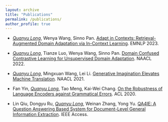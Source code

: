 ```yaml
---
layout: archive
title: "Publications"
permalink: /publications/
author_profile: true
---
```




*    <u><em>Quanyu Long</em></u>, Wenya Wang, Sinno Pan. [Adapt in Contexts: Retrieval-Augmented Domain Adaptation via In-Context Learning](<https://arxiv.org/abs/2311.11551>). EMNLP 2023.

*    <u><em>Quanyu Long</em></u>, Tianze Luo, Wenya Wang, Sinno Pan. [Domain Confused Contrastive Learning for Unsupervised Domain Adaptation](<https://arxiv.org/abs/2207.04564>). NAACL 2022.

*    <u><em>Quanyu Long</em></u>, Mingxuan Wang, Lei Li. [Generative Imagination Elevates Machine Translation](<https://arxiv.org/abs/2009.09654>). NAACL 2021.

*    Fan Yin, <u><em>Quanyu Long</em></u>, Tao Meng, Kai-Wei Chang. [On the Robustness of Language Encoders against Grammatical Errors](<https://arxiv.org/abs/2005.05683>). ACL 2020.

*    Lin Qiu, Dongyu Ru, <u><em>Quanyu Long</em></u>, Weinan Zhang, Yong Yu. [QA4IE: A Question Answering Based System for Document-Level General Information Extraction](<https://ieeexplore.ieee.org/document/8972460>). IEEE Access.

